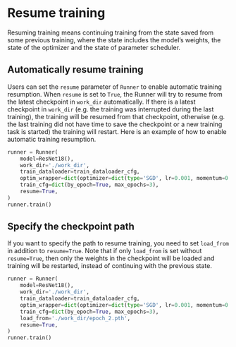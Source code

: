 # Resume training

Resuming training means continuing training from the state saved from some previous training, where the state includes the model’s weights, the state of the optimizer and the state of parameter scheduler.

## Automatically resume training

Users can set the `resume` parameter of `Runner` to enable automatic training resumption. When `resume` is set to `True`, the Runner will try to resume from the latest checkpoint in `work_dir` automatically. If there is a latest checkpoint in `work_dir` (e.g. the training was interrupted during the last training), the training will be resumed from that checkpoint, otherwise (e.g. the last training did not have time to save the checkpoint or a new training task is started) the training will restart. Here is an example of how to enable automatic training resumption.

```python
runner = Runner(
    model=ResNet18(),
    work_dir='./work_dir',
    train_dataloader=train_dataloader_cfg,
    optim_wrapper=dict(optimizer=dict(type='SGD', lr=0.001, momentum=0.9)),
    train_cfg=dict(by_epoch=True, max_epochs=3),
    resume=True,
)
runner.train()
```

## Specify the checkpoint path

If you want to specify the path to resume training, you need to set `load_from` in addition to `resume=True`. Note that if only `load_from` is set without `resume=True`, then only the weights in the checkpoint will be loaded and training will be restarted, instead of continuing with the previous state.

```python
runner = Runner(
    model=ResNet18(),
    work_dir='./work_dir',
    train_dataloader=train_dataloader_cfg,
    optim_wrapper=dict(optimizer=dict(type='SGD', lr=0.001, momentum=0.9)),
    train_cfg=dict(by_epoch=True, max_epochs=3),
    load_from='./work_dir/epoch_2.pth',
    resume=True,
)
runner.train()
```
